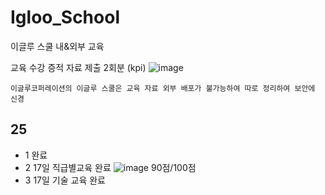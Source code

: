 # Igloo_School
이글루 스쿨 내&amp;외부 교육

교육 수강 증적 자료 제출 2회분 (kpi)
![image](https://github.com/user-attachments/assets/e697db32-4f7e-4ae9-9ffb-df59bf5fe038)
```
이글루코퍼레이션의 이글루 스쿨은 교육 자료 외부 배포가 불가능하여 따로 정리하여 보안에 신경
```
## 25      
- 1 완료      
- 2 17일 직급별교육 완료 
![image](https://github.com/user-attachments/assets/7bde11b7-0506-414d-af3f-869f3fda099d) 90점/100점  
- 3 17일 기술 교육 완료

